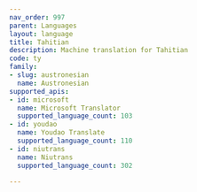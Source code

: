 ```yaml
---
nav_order: 997
parent: Languages
layout: language
title: Tahitian
description: Machine translation for Tahitian
code: ty
family:
- slug: austronesian
  name: Austronesian
supported_apis:
- id: microsoft
  name: Microsoft Translator
  supported_language_count: 103
- id: youdao
  name: Youdao Translate
  supported_language_count: 110
- id: niutrans
  name: Niutrans
  supported_language_count: 302

---
```



